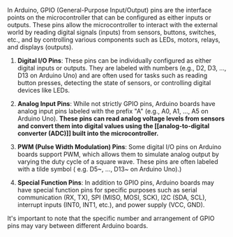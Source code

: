  
In Arduino, GPIO (General-Purpose Input/Output) pins are the interface points on the microcontroller that can be configured as either inputs or outputs. These pins allow the microcontroller to interact with the external world by reading digital signals (inputs) from sensors, buttons, switches, etc., and by controlling various components such as LEDs, motors, relays, and displays (outputs).


1. **Digital I/O Pins**: These pins can be individually configured as either digital inputs or outputs. They are labeled with numbers (e.g., D2, D3, ..., D13 on Arduino Uno) and are often used for tasks such as reading button presses, detecting the state of sensors, or controlling digital devices like LEDs.
    
2. **Analog Input Pins**: While not strictly GPIO pins, Arduino boards have analog input pins labeled with the prefix "A" (e.g., A0, A1, ..., A5 on Arduino Uno). **These pins can read analog voltage levels from sensors and convert them into digital values using the [[analog-to-digital converter (ADC)]] built into the microcontroller.**
    
3. **PWM (Pulse Width Modulation) Pins**: Some digital I/O pins on Arduino boards support PWM, which allows them to simulate analog output by varying the duty cycle of a square wave. These pins are often labeled with a tilde symbol  ( e.g. D5~, ..., D13~ on Arduino Uno).)
    
4. **Special Function Pins**: In addition to GPIO pins, Arduino boards may have special function pins for specific purposes such as serial communication (RX, TX), SPI (MISO, MOSI, SCK), I2C (SDA, SCL), interrupt inputs (INT0, INT1, etc.), and power supply (VCC, GND).
    

It's important to note that the specific number and arrangement of GPIO pins may vary between different Arduino boards.